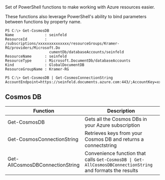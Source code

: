 Set of PowerShell functions to make working with Azure resources easier.

These functions also leverage PowerShell's ability to bind parameters between functions by property name.

```
PS C:\> Get-CosmosDB
Name              : seinfeld
ResourceId        : /subscriptions/xxxxxxxxxxxxxx/resourceGroups/Kramer-RG/providers/Microsoft.Do
                    cumentDb/databaseAccounts/seinfeld
ResourceName      : seinfeld
ResourceType      : Microsoft.DocumentDb/databaseAccounts
Kind              : GlobalDocumentDB
ResourceGroupName : Kramer-RG

PS C:\> Get-CosmosDB | Get-CosmosConnectionString
AccountEndpoint=https://seinfeld.documents.azure.com:443/;AccountKey=xxxxxxxx;Database=seinfeld

````

## Cosmos DB
| Function | Description|
|---|---|
|Get-CosmosDB|Gets all the Cosmos DBs in your Azure subscription
|Get-CosmosConnectionString|Retrieves keys from your Cosmos DB and returns a connectstring
|Get-AllCosmosDBConnectionString|Convenience function that calls `Get-CosmosDB \| Get-AllCosmosDBConnectionString` and formats the results|